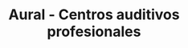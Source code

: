 ---
title: "Aural - Centros auditivos profesionales"
url: /madrid/aural-centros-auditivos-profesionales/
shop: audífonos
---